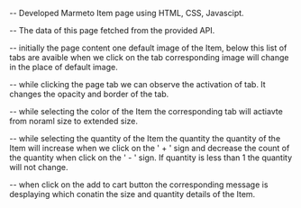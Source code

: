 -- Developed Marmeto Item page using HTML, CSS, Javascipt.

-- The data of this page fetched from the provided API.

-- initially the page content one default image of the Item, below this list of tabs are avaible when we click on the tab 
   corresponding image will change in the place of default image.
   
-- while clicking the page tab we can observe the activation of tab. It changes the opacity and border of the tab.

-- while selecting the color of the Item the corresponding tab will actiavte from noraml size to extended size.

-- while selecting the quantity of the Item the quantity the quantity of the Item will increase when we click on the ' + ' sign and decrease the count of the quantity 
   when click on the ' - ' sign. If quantity is less than 1 the quantity will not change. 

-- when click on the add to cart button the corresponding message is desplaying which conatin the size and quantity details of the Item. 

